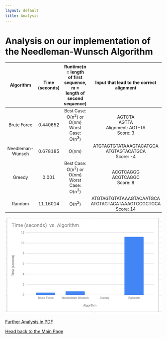 ```yaml
---
layout: default
title: Analysis
---
```

# Analysis on our implementation of the Needleman-Wunsch Algorithm

|     Algorithm    | Time (seconds) | Runtime(n = length of first sequence, m = length of second sequence) |           Input that lead to the correct alignment          |
|:----------------:|:--------------:|:--------------------------------------------------------------------:|:-----------------------------------------------------------:|
|    Brute Force   |    0.440652    |             Best Case: O(n<sup>2</sup>) or O(nm) <br> Worst Case: O(n<sup>3</sup>)            |          AGTCTA <br> AGTTA <br> Alignment: AGT-TA <br> Score: 3          |
| Needleman-Wunsch |    0.678185    |                                 O(nm)                                |       ATGTAGTGTATAAAGTACATGCA <br> ATGTAGTACATGCA <br> Score: -4      |
|      Greedy      |      0.001     |             Best Case: O(n<sup>2</sup>) or O(nm) <br> Worst Case: O(n<sup>3</sup>)            |                ACGTCAGGG <br> ACGTCAGGC <br> Score: 8                |
|      Random      |    11.16014    |                                O(n<sup>2</sup>)                                | ATGTAGTGTATAAAGTACAATGCA <br> ATGTAGTACATAAAGTCCGCTGCA <br> Score: 14 |

![Picture](Images/grap.PNG)


[Further Analysis in PDF](Documentation/Bioinformatics%20Project%202%20QA%20Test%20Cases%20and%20Known%20Issues.pdf)

[Head back to the Main Page](https://jsebcort.github.io/NeedlemanWunsch/)
